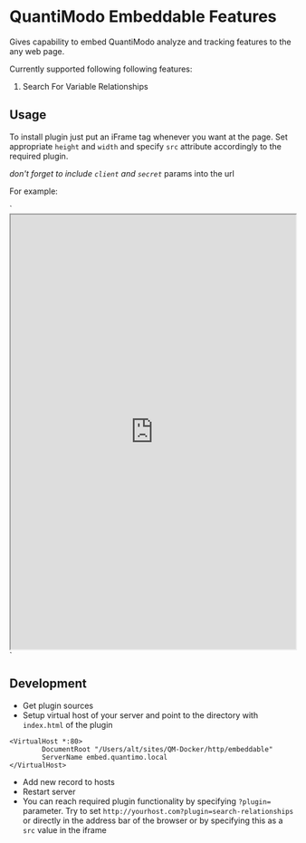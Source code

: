 # QuantiModo Embeddable Features

Gives capability to embed QuantiModo analyze and tracking features to the any web page.

Currently supported following following features:

1. Search For Variable Relationships

## Usage

To install plugin just put an iFrame tag whenever you want at the page. Set appropriate `height` and `width` and specify
`src` attribute accordingly to the required plugin.

*don't forget to include `client` and `secret`* params into the url

For example:

`<iframe src="https://embed.quantimo.do?plugin=search-relationships&outcome=Overall%20Mood&predictor=Steps&client=777&secret=777"
         frameborder="1" width="100%" height="768">
 </iframe>`

## Development

* Get plugin sources
* Setup virtual host of your server and point to the directory with `index.html` of the plugin

```
<VirtualHost *:80>
        DocumentRoot "/Users/alt/sites/QM-Docker/http/embeddable"
        ServerName embed.quantimo.local
</VirtualHost>
```

* Add new record to hosts
* Restart server
* You can reach required plugin functionality by specifying `?plugin=` parameter. 
Try to set `http://yourhost.com?plugin=search-relationships` or directly in the address bar of the browser or by
specifying this as a `src` value in the iframe
